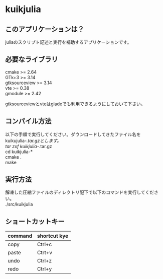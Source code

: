 kuikjulia
===

## このアプリケーションは？
juliaのスクリプト記述と実行を補助するアプリケーションです。

## 必要なライブラリ
cmake >= 2.64  
GTk+3 >= 3.14  
gtksourceview >= 3.14  
vte >= 0.38  
gmodule >= 2.42  

gtksourceviewとvteはgladeでも利用できるようにしておいて下さい。

## コンパイル方法
以下の手順で実行してください。ダウンロードしてきたファイル名をkuikujulia-*.tar.gzとします。  
tar zxf kuikjulia-*.tar.gz  
cd kuikjulia-*  
cmake .  
make  

## 実行方法
解凍した圧縮ファイルのディレクトリ配下で以下のコマンドを実行してください。  
./src/kuikjulia

## ショートカットキー
 command | shortcut kye
---------|--------------
copy     |Ctrl+c
paste    |Ctrt+v
undo     |Ctrl+z
redo     |Ctrl+y